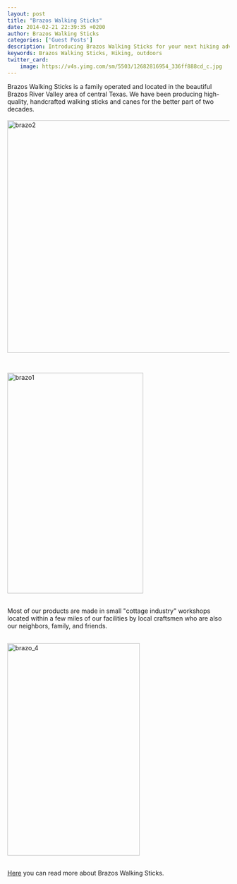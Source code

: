 ```yaml
---
layout: post
title: "Brazos Walking Sticks"
date: 2014-02-21 22:39:35 +0200
author: Brazos Walking Sticks
categories: ['Guest Posts']
description: Introducing Brazos Walking Sticks for your next hiking adventure
keywords: Brazos Walking Sticks, Hiking, outdoors
twitter_card:
    image: https://v4s.yimg.com/sm/5503/12682816954_336ff888cd_c.jpg
---
```

Brazos Walking Sticks is a family operated and located in the beautiful Brazos River Valley area of central Texas. We have been producing high-quality, handcrafted walking sticks and canes for the better part of two decades.<br><br>
<a href="http://www.flickr.com/photos/90204224@N07/12682816954/" title="Brazos Walking Sticks"><img src="https://v4s.yimg.com/sm/5503/12682816954_336ff888cd_c.jpg" width="800" height="527" alt="brazo2"></a>
<!--more--><br>

<a href="http://www.flickr.com/photos/90204224@N07/12682817384/" title="Brazos Walking Sticks"><img src="https://farm6.staticflickr.com/5505/12682817384_1f7e202548_o.jpg" width="308" height="500" alt="brazo1"></a><br><br>

Most of our products are made in small "cottage industry" workshops located within a few miles of our facilities by local craftsmen who are also our neighbors, family, and friends. <br><br>

<a href="http://www.flickr.com/photos/90204224@N07/12682487813/" title="Brazos Walking Sticks"><img src="https://farm4.staticflickr.com/3729/12682487813_ecb1e713fd_o.jpg" width="300" height="481" alt="brazo_4"></a><br><br>

<a href="http://www.brazos-walking-sticks.com" target="_blank">Here</a> you can read more about Brazos Walking Sticks.